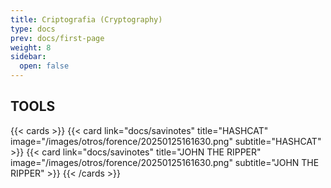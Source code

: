 ```yaml
---
title: Criptografia (Cryptography)
type: docs
prev: docs/first-page
weight: 8
sidebar:
  open: false
---
```


## TOOLS

{{< cards >}}
  {{< card link="docs/savinotes" title="HASHCAT" image="/images/otros/forence/20250125161630.png" subtitle="HASHCAT" >}}
  {{< card link="docs/savinotes" title="JOHN THE RIPPER" image="/images/otros/forence/20250125161630.png" subtitle="JOHN THE RIPPER" >}}
{{< /cards >}}
